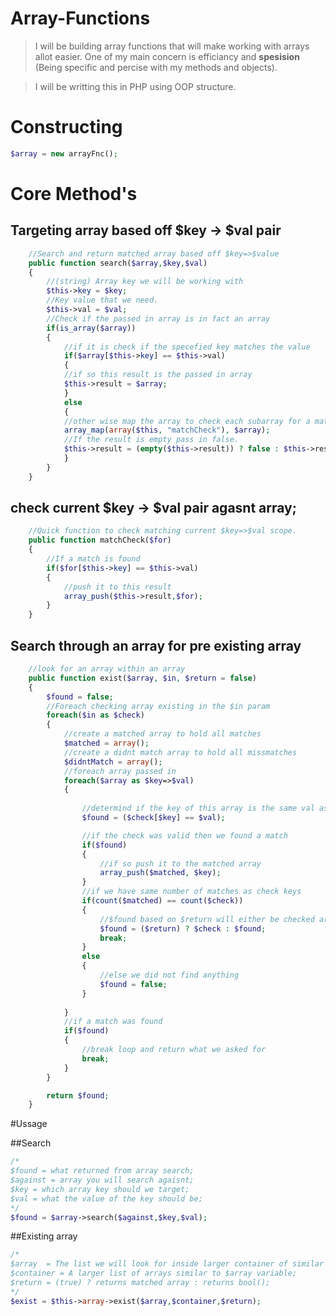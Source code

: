 # Array-Functions
> I will be building array functions that will make working with arrays allot easier. One of my main concern is efficiancy and **spesision** (Being specific and percise with my methods and objects).

> I will be writting this in PHP using OOP structure.

# Constructing


```php
$array = new arrayFnc();
```

# Core Method's
## Targeting array based off $key -> $val pair
```php
	//Search and return matched array based off $key=>$value
	public function search($array,$key,$val)
	{
		//(string) Array key we will be working with
		$this->key = $key;
		//Key value that we need.
		$this->val = $val;
		//Check if the passed in array is in fact an array
		if(is_array($array))
		{
			//if it is check if the specefied key matches the value
			if($array[$this->key] == $this->val)
			{
			//if so this result is the passed in array
			$this->result = $array;
			}
			else
			{
			//other wise map the array to check each subarray for a match
			array_map(array($this, "matchCheck"), $array);
			//If the result is empty pass in false.
			$this->result = (empty($this->result)) ? false : $this->result; 
			}
		}
	}
```
## check current $key -> $val pair agasnt array;
```php
	//Quick function to check matching current $key=>$val scope.
	public function matchCheck($for)
	{
		//If a match is found
		if($for[$this->key] == $this->val)
		{
			//push it to this result
			array_push($this->result,$for);
		}
	}
```
## Search through an array for pre existing array
```php
	//look for an array within an array
	public function exist($array, $in, $return = false)
	{
		$found = false;
		//Foreach checking array existing in the $in param
		foreach($in as $check)
		{
			//create a matched array to hold all matches
			$matched = array();
			//create a didnt match array to hold all missmatches
			$didntMatch = array();
			//foreach array passed in
			foreach($array as $key=>$val)
			{
				
				//determind if the key of this array is the same val as the key in the array we are checking against
				$found = ($check[$key] == $val);

				//if the check was valid then we found a match
				if($found)
				{
					//if so push it to the matched array
					array_push($matched, $key);
				}
				//if we have same number of matches as check keys
				if(count($matched) == count($check))
				{
					//$found based on $return will either be checked array or remain result of the condetional at line 74
					$found = ($return) ? $check : $found;
					break;
				}
				else
				{
					//else we did not find anything
					$found = false;
				}
					
			}
			//if a match was found
			if($found)
			{
				//break loop and return what we asked for
				break;
			}
		}

		return $found;
	}
```
#Ussage

##Search
```php
/* 
$found = what returned from array search;
$against = array you will search agaisnt;
$key = which array key should we target;
$val = what the value of the key should be;
*/
$found = $array->search($against,$key,$val);
```
##Existing array
```php
/*
$array  = The list we will look for inside larger container of similar arrays;
$container = A larger list of arrays similar to $array variable;
$return = (true) ? returns matched array : returns bool();
*/
$exist = $this->array->exist($array,$container,$return);
```
